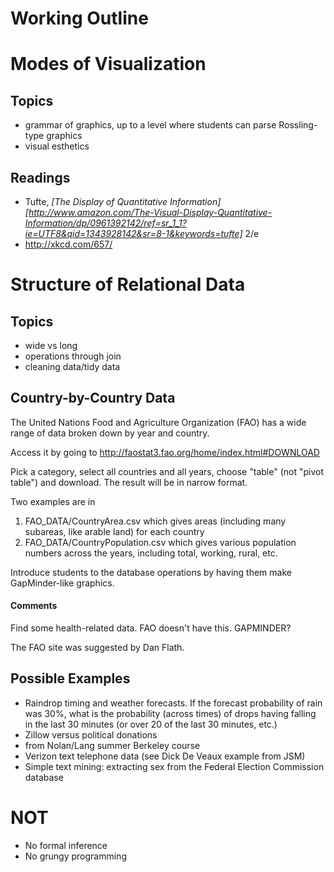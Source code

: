 Working Outline
===============

# Modes of Visualization

## Topics
* grammar of graphics, up to a level where students can parse Rossling-type graphics
* visual esthetics

## Readings
* Tufte, *[The Display of Quantitative Information][http://www.amazon.com/The-Visual-Display-Quantitative-Information/dp/0961392142/ref=sr_1_1?ie=UTF8&qid=1343928142&sr=8-1&keywords=tufte]* 2/e 
* http://xkcd.com/657/                                                                                                                                                                                            
# Structure of Relational Data

## Topics
* wide vs long
* operations through join
* cleaning data/tidy data

## Country-by-Country Data

The United Nations Food and Agriculture Organization (FAO) has a wide range of data broken down by year and country.

Access it by going to <http://faostat3.fao.org/home/index.html#DOWNLOAD>

Pick a category, select all countries and all years, choose "table" (not "pivot table") and download.  The result will be in narrow format.  

Two examples are in

1. FAO_DATA/CountryArea.csv which gives areas (including many subareas, like arable land) for each country
2. FAO_DATA/CountryPopulation.csv which gives various population numbers across the years, including total, working, rural, etc.

Introduce students to the database operations by having them make GapMinder-like graphics.

#### Comments

Find some health-related data.  FAO doesn't have this.  GAPMINDER?

The FAO site was suggested by Dan Flath.

## Possible Examples
* Raindrop timing and weather forecasts.  If the forecast probability of rain was 30%, what is the probability (across times) of drops having falling in the last 30 minutes (or over 20 of the last 30 minutes, etc.)
* Zillow versus political donations
* from Nolan/Lang summer Berkeley course
* Verizon text telephone data (see Dick De Veaux example from JSM)
* Simple text mining: extracting sex from the Federal Election Commission database


# NOT
* No formal inference
* No grungy programming

                                                                                                                                                                                    